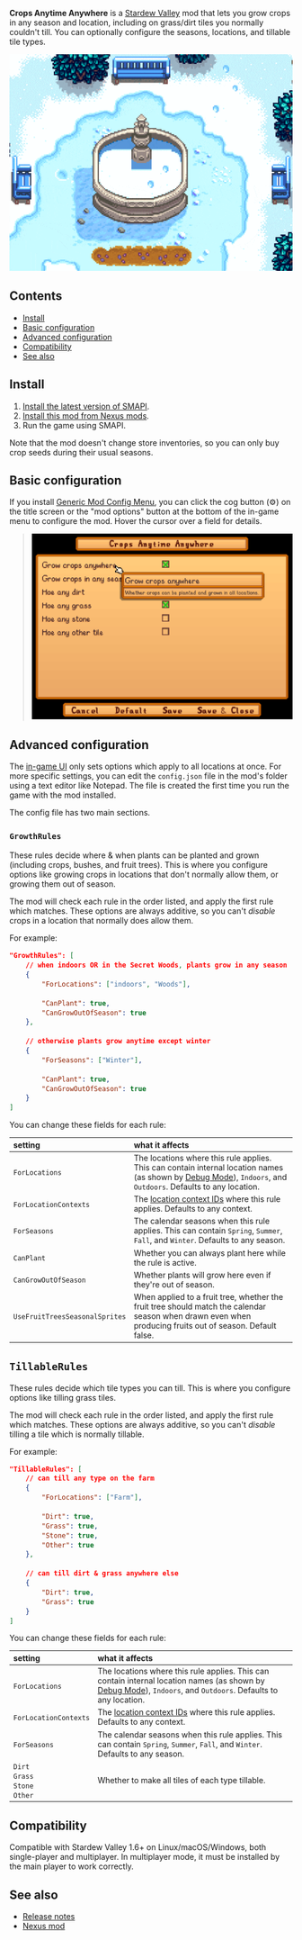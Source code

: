 ﻿**Crops Anytime Anywhere** is a [Stardew Valley](http://stardewvalley.net/) mod that lets you grow
crops in any season and location, including on grass/dirt tiles you normally couldn't till. You can
optionally configure the seasons, locations, and tillable tile types.

![](screenshot.gif)

## Contents
* [Install](#install)
* [Basic configuration](#basic-configuration)
* [Advanced configuration](#advanced-configuration)
* [Compatibility](#compatibility)
* [See also](#see-also)

## Install
1. [Install the latest version of SMAPI](https://smapi.io/).
2. [Install this mod from Nexus mods](https://www.nexusmods.com/stardewvalley/mods/3000).
3. Run the game using SMAPI.

Note that the mod doesn't change store inventories, so you can only buy crop seeds during their
usual seasons.

## Basic configuration
If you install [Generic Mod Config Menu][], you can click the cog button (⚙) on the title screen
or the "mod options" button at the bottom of the in-game menu to configure the mod. Hover the
cursor over a field for details.

> ![](screenshots/generic-config-menu.png)

## Advanced configuration
The [in-game UI](#basic-configuration) only sets options which apply to all locations at once. For
more specific settings, you can edit the `config.json` file in the mod's folder using a text editor
like Notepad. The file is created the first time you run the game with the mod installed.

The config file has two main sections.

### `GrowthRules`
These rules decide where & when plants can be planted and grown (including crops, bushes,
and fruit trees). This is where you configure options like growing crops in locations that don't
normally allow them, or growing them out of season.

The mod will check each rule in the order listed, and apply the first rule which matches. These
options are always additive, so you can't _disable_ crops in a location that normally does allow
them.

For example:
```json
"GrowthRules": [
    // when indoors OR in the Secret Woods, plants grow in any season
    {
        "ForLocations": ["indoors", "Woods"],

        "CanPlant": true,
        "CanGrowOutOfSeason": true
    },

    // otherwise plants grow anytime except winter
    {
        "ForSeasons": ["Winter"],

        "CanPlant": true,
        "CanGrowOutOfSeason": true
    }
]
```

You can change these fields for each rule:

setting        | what it affects
:------------- | :------------------
`ForLocations` | The locations where this rule applies. This can contain internal location names (as shown by [Debug Mode](https://www.nexusmods.com/stardewvalley/mods/679)), `Indoors`, and `Outdoors`. Defaults to any location.
`ForLocationContexts` | The [location context IDs](https://stardewvalleywiki.com/Modding:Location_contexts#Location_context_IDs) where this rule applies. Defaults to any context.
`ForSeasons`   | The calendar seasons when this rule applies. This can contain `Spring`, `Summer`, `Fall`, and `Winter`. Defaults to any season.
`CanPlant`     | Whether you can always plant here while the rule is active.
`CanGrowOutOfSeason` | Whether plants will grow here even if they're out of season.
`UseFruitTreesSeasonalSprites` | When applied to a fruit tree, whether the fruit tree should match the calendar season when drawn even when producing fruits out of season. Default false.

## `TillableRules`
These rules decide which tile types you can till. This is where you configure options like tilling
grass tiles.

The mod will check each rule in the order listed, and apply the first rule which matches. These
options are always additive, so you can't _disable_ tilling a tile which is normally tillable.

For example:
```json
"TillableRules": [
    // can till any type on the farm
    {
        "ForLocations": ["Farm"],

        "Dirt": true,
        "Grass": true,
        "Stone": true,
        "Other": true
    },

    // can till dirt & grass anywhere else
    {
        "Dirt": true,
        "Grass": true
    }
]
```

You can change these fields for each rule:

setting        | what it affects
:------------- | :------------------
`ForLocations` | The locations where this rule applies. This can contain internal location names (as shown by [Debug Mode](https://www.nexusmods.com/stardewvalley/mods/679)), `Indoors`, and `Outdoors`. Defaults to any location.
`ForLocationContexts` | The [location context IDs](https://stardewvalleywiki.com/Modding:Location_contexts#Location_context_IDs) where this rule applies. Defaults to any context.
`ForSeasons`   | The calendar seasons when this rule applies. This can contain `Spring`, `Summer`, `Fall`, and `Winter`. Defaults to any season.
`Dirt`<br />`Grass`<br />`Stone`<br />`Other` | Whether to make all tiles of each type tillable.

## Compatibility
Compatible with Stardew Valley 1.6+ on Linux/macOS/Windows, both single-player and multiplayer. In
multiplayer mode, it must be installed by the main player to work correctly.

## See also
* [Release notes](release-notes.md)
* [Nexus mod](https://www.nexusmods.com/stardewvalley/mods/3000)

[Generic Mod Config Menu]: https://www.nexusmods.com/stardewvalley/mods/5098

